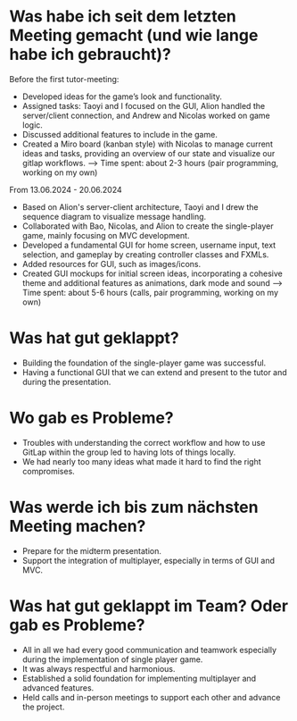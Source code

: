 # Was habe ich seit dem letzten Meeting gemacht (und wie lange habe ich gebraucht)?
Before the first tutor-meeting:
- Developed ideas for the game’s look and functionality.
- Assigned tasks: Taoyi and I focused on the GUI, Alion handled the server/client connection, and Andrew and Nicolas worked on game logic.
- Discussed additional features to include in the game.
- Created a Miro board (kanban style) with Nicolas to manage current ideas and tasks, providing an overview of our state and visualize our gitlap workflows.
  --> Time spent: about 2-3 hours (pair programming, working on my own)

From 13.06.2024 - 20.06.2024
- Based on Alion's server-client architecture, Taoyi and I drew the sequence diagram to visualize message handling.
- Collaborated with Bao, Nicolas, and Alion to create the single-player game, mainly focusing on MVC development.
- Developed a fundamental GUI for home screen, username input, text selection, and gameplay by creating controller classes and FXMLs.
- Added resources for GUI, such as images/icons.
- Created GUI mockups for initial screen ideas, incorporating a cohesive theme and additional features as animations, dark mode and sound
  --> Time spent: about 5-6 hours (calls, pair programming, working on my own)

# Was hat gut geklappt?
- Building the foundation of the single-player game was successful.
- Having a functional GUI that we can extend and present to the tutor and during the presentation.

# Wo gab es Probleme?
- Troubles with understanding the correct workflow and how to use GitLap within the group led to having lots of things locally.
- We had nearly too many ideas what made it hard to find the right compromises.

# Was werde ich bis zum nächsten Meeting machen?
- Prepare for the midterm presentation.
- Support the integration of multiplayer, especially in terms of GUI and MVC.

# Was hat gut geklappt im Team? Oder gab es Probleme?
- All in all we had every good communication and teamwork especially during the implementation of single player game.
- It was always respectful and harmonious.
- Established a solid foundation for implementing multiplayer and advanced features.
- Held calls and in-person meetings to support each other and advance the project.
